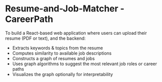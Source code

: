 # Resume-and-Job-Matcher - CareerPath
To build a React-based web application where users can upload their resume (PDF or text), and the backend:
- Extracts keywords & topics from the resume
- Computes similarity to available job descriptions
- Constructs a graph of resumes and jobs
- Uses graph algorithms to suggest the most relevant job roles or career paths
- Visualizes the graph optionally for interpretability
